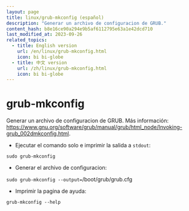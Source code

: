 ```yaml
---
layout: page
title: linux/grub-mkconfig (español)
description: "Generar un archivo de configuracion de GRUB."
content_hash: b8e16ce90a294e9b5af6112795e63a1e42dcd710
last_modified_at: 2023-09-26
related_topics:
  - title: English version
    url: /en/linux/grub-mkconfig.html
    icon: bi bi-globe
  - title: 中文 version
    url: /zh/linux/grub-mkconfig.html
    icon: bi bi-globe
---
```

# grub-mkconfig

Generar un archivo de configuracion de GRUB.
Más información: <https://www.gnu.org/software/grub/manual/grub/html_node/Invoking-grub_002dmkconfig.html>.

- Ejecutar el comando solo e imprimir la salida a `stdout`:

`sudo grub-mkconfig`

- Generar el archivo de configuracion:

`sudo grub-mkconfig --output=`<span class="tldr-var badge badge-pill bg-dark-lm bg-white-dm text-white-lm text-dark-dm font-weight-bold">/boot/grub/grub.cfg</span>

- Imprimir la pagina de ayuda:

`grub-mkconfig --help`
